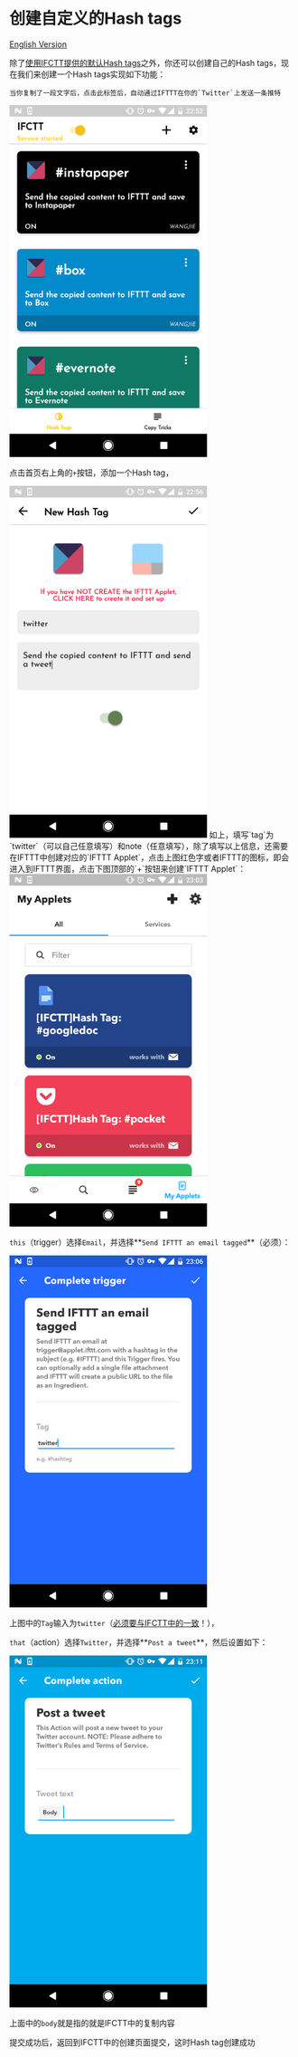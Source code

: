 # 创建自定义的Hash tags

[English Version](ifctt_create_custom_hash_tags.html)

除了[使用IFCTT提供的默认Hash tags](../ifctt_use_default_hash_tags/ifctt_use_default_hash_tags.md)之外，你还可以创建自己的Hash tags，现在我们来创建一个Hash tags实现如下功能：

```
当你复制了一段文字后，点击此标签后，自动通过IFTTT在你的`Twitter`上发送一条推特
```

<img src="main_hash_tag.png" width=350/>

点击首页右上角的`+`按钮，添加一个Hash tag，

<img src="new_twitter_hash_tag.png" width=350/>

<span id="tag_twitter"/>
如上，填写`tag`为`twitter`（可以自己任意填写）和note（任意填写），除了填写以上信息，还需要在IFTTT中创建对应的`IFTTT Applet`，点击上图红色字或者IFTTT的图标，即会进入到IFTTT界面，点击下图顶部的`+`按钮来创建`IFTTT Applet`：

<img src="ifttt_my_applet.png" width=350/>

`this`（trigger）选择`Email`，并选择**`Send IFTTT an email tagged`**（必须）：

<img src="ifttt_this_twitter.png" width=350/>

上图中的`Tag`输入为`twitter`（[必须要与IFCTT中的一致](#tag_twitter)！），

`that`（action）选择`Twitter`，并选择**`Post a tweet`**，然后设置如下：

<img src="ifttt_post_a_tweet.png" width=350/>

上面中的`body`就是指的就是IFCTT中的复制内容

提交成功后，返回到IFCTT中的创建页面提交，这时Hash tag创建成功


